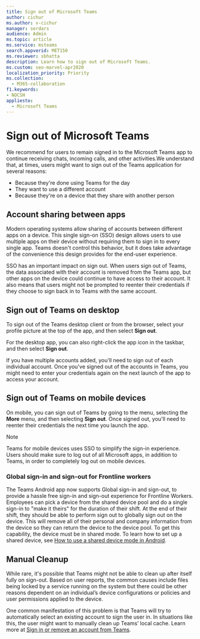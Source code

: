 ```yaml
---
title: Sign out of Microsoft Teams
author: cichur
ms.author: v-cichur
manager: serdars
audience: Admin
ms.topic: article
ms.service: msteams
search.appverid: MET150
ms.reviewer: sbhatta
description: Learn how to sign out of Microsoft Teams.
ms.custom: seo-marvel-apr2020
localization_priority: Priority
ms.collection: 
  - M365-collaboration
f1.keywords:
- NOCSH
appliesto: 
  - Microsoft Teams
---
```


# Sign out of Microsoft Teams

We recommend for users to remain signed in to the Microsoft Teams app to continue receiving chats, incoming calls, and other activities.We understand that, at times, users might want to sign out of the Teams application for several reasons:

- Because they're done using Teams for the day
- They want to use a different account
- Because they're on a device that they share with another person

## Account sharing between apps

Modern operating systems allow sharing of accounts between different apps on a device. This single sign-on (SSO) design allows users to use multiple apps on their device without requiring them to sign in to every single app. Teams doesn't control this behavior, but it does take advantage of the convenience this design provides for the end-user experience.

SSO has an important impact on sign out. When users sign out of Teams, the data associated with their account is removed from the Teams app, but other apps on the device could continue to have access to their account. It also means that users might not be prompted to reenter their credentials if they choose to sign back in to Teams with the same account.

## Sign out of Teams on desktop

To sign out of the Teams desktop client or from the browser, select your profile picture at the top of the app, and then select **Sign out**.

For the desktop app, you can also right-click the app icon in the taskbar, and then select **Sign out**.

If you have multiple accounts added, you'll need to sign out of each individual account. Once you've signed out of the accounts in Teams, you might need to enter your credentials again on the next launch of the app to access your account.

## Sign out of Teams on mobile devices

On mobile, you can sign out of Teams by going to the menu, selecting the **More** menu, and then selecting **Sign out**. Once signed out, you'll need to reenter their credentials the next time you launch the app.

> [!Note]
> Teams for mobile devices uses SSO to simplify the sign-in experience. Users should make sure to log out of all Microsoft apps, in addition to Teams, in order to completely log out on mobile devices.

### Global sign-in and sign-out for Frontline workers

The Teams Android app now supports Global sign-in and sign-out, to provide a hassle free sign-in and sign-out experience for Frontline Workers. Employees can pick a device from the shared device pool and do a single sign-in to "make it theirs" for the duration of their shift. At the end of their shift, they should be able to perform sign out to globally sign out on the device. This will remove all of their personal and company information from the device so they can return the device to the device pool. To get this capability, the device must be in shared mode. To learn how to set up a shared device, see [How to use a shared device mode in Android](/azure/active-directory/develop/tutorial-v2-shared-device-mode#set-up-an-android-device-in-shared-mode).

## Manual Cleanup

While rare, it's possible that Teams might not be able to clean up after itself fully on sign-out. Based on user reports, the common causes include files being locked by a service running on the system but there could be other reasons dependent on an individual’s device configurations or policies and user permissions applied to the device.

One common manifestation of this problem is that Teams will try to automatically select an existing account to sign the user in. In situations like this, the user might want to manually clean up Teams’ local cache. Learn more at [Sign in or remove an account from Teams](https://support.microsoft.com/office/sign-out-or-remove-an-account-from-teams-a6d76e69-e1dd-4bc4-8e5f-04ba48384487?ui=en-US&rs=en-US&ad=US).

